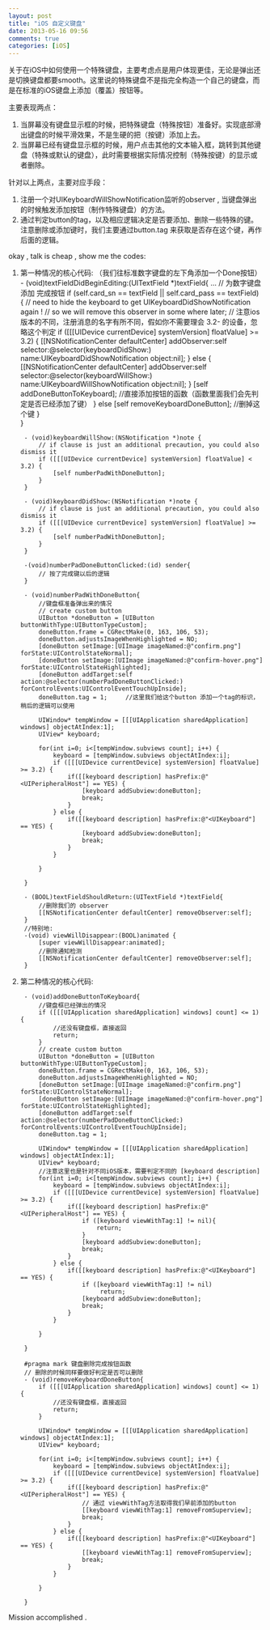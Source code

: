 ```yaml
---
layout: post
title: "iOS 自定义键盘"
date: 2013-05-16 09:56
comments: true
categories: [iOS]
---
```


关于在iOS中如何使用一个特殊键盘，主要考虑点是用户体现更佳，无论是弹出还是切换键盘都要smooth。这里说的特殊键盘不是指完全构造一个自己的键盘，而是在标准的iOS键盘上添加（覆盖）按钮等。


主要表现两点：

1. 当屏幕没有键盘显示框的时候，把特殊键盘（特殊按钮）准备好。实现底部滑出键盘的时候平滑效果，不是生硬的把（按键）添加上去。
2. 当屏幕已经有键盘显示框的时候，用户点击其他的文本输入框，跳转到其他键盘（特殊或默认的键盘），此时需要根据实际情况控制（特殊按键）的显示或者删除。
<!-- more -->


针对以上两点，主要对应手段：

1. 注册一个对UIKeyboardWillShowNotification监听的observer , 当键盘弹出的时候触发添加按钮（制作特殊键盘）的方法。
2. 通过判定button的tag，以及相应逻辑决定是否要添加、删除一些特殊的键。 注意删除或添加键时，我们主要通过button.tag 来获取是否存在这个键，再作后面的逻辑。 

okay , talk is cheap , show me the codes: 

1. 第一种情况的核心代码: （我们往标准数字键盘的左下角添加一个Done按钮）
		- (void)textFieldDidBeginEditing:(UITextField *)textField{
		    ...
		    // 为数字键盘添加 完成按钮
	    	if (self.card_sn == textField || self.card_pass == textField) {
	        	// need to hide the keyboard to get UIKeyboardDidShowNotification again !
	        	// so we will remove this observer in some where later;
	        	// 注意ios版本的不同，注册消息的名字有所不同，假如你不需要理会 3.2- 的设备，忽略这个判定
	        	if ([[[UIDevice currentDevice] systemVersion] floatValue] >= 3.2) {
	            	[[NSNotificationCenter defaultCenter] addObserver:self
	                   		                                 selector:@selector(keyboardDidShow:)
	                	   	                                     name:UIKeyboardDidShowNotification
	                   	    	                               object:nil];
	        	} 
	        	else {
	            	[[NSNotificationCenter defaultCenter] addObserver:self
	                                                         selector:@selector(keyboardWillShow:)
	                                                             name:UIKeyboardWillShowNotification
	                                                           object:nil];
	        	}
	        	[self addDoneButtonToKeyboard];	    //直接添加按钮的函数（函数里面我们会先判定是否已经添加了键）
	    	}
	    	else
	        	[self removeKeyboardDoneButton];  //删掉这个键
	        }	
        }	
        	
		- (void)keyboardWillShow:(NSNotification *)note {
			// if clause is just an additional precaution, you could also dismiss it
			if ([[[UIDevice currentDevice] systemVersion] floatValue] < 3.2) {
				[self numberPadWithDoneButton];
			}
		}
		
		- (void)keyboardDidShow:(NSNotification *)note {
			// if clause is just an additional precaution, you could also dismiss it
			if ([[[UIDevice currentDevice] systemVersion] floatValue] >= 3.2) {
				[self numberPadWithDoneButton];
		    }
		}
		
		-(void)numberPadDoneButtonClicked:(id) sender{
		    // 按了完成键以后的逻辑
		}
    
		- (void)numberPadWithDoneButton{
		    //键盘框准备弹出来的情况
		    // create custom button
		    UIButton *doneButton = [UIButton buttonWithType:UIButtonTypeCustom];
		    doneButton.frame = CGRectMake(0, 163, 106, 53);
		    doneButton.adjustsImageWhenHighlighted = NO;
		    [doneButton setImage:[UIImage imageNamed:@"confirm.png"] forState:UIControlStateNormal];
		    [doneButton setImage:[UIImage imageNamed:@"confirm-hover.png"] forState:UIControlStateHighlighted];
		    [doneButton addTarget:self action:@selector(numberPadDoneButtonClicked:) forControlEvents:UIControlEventTouchUpInside];
		    doneButton.tag = 1;	    //这里我们给这个button 添加一个tag的标识，稍后的逻辑可以使用
		    
		    UIWindow* tempWindow = [[[UIApplication sharedApplication] windows] objectAtIndex:1];
		    UIView* keyboard;
		    
		    for(int i=0; i<[tempWindow.subviews count]; i++) {
		        keyboard = [tempWindow.subviews objectAtIndex:i];
		        if ([[[UIDevice currentDevice] systemVersion] floatValue] >= 3.2) {
		            if([[keyboard description] hasPrefix:@"<UIPeripheralHost"] == YES) {
		                [keyboard addSubview:doneButton];
		                break;
		            }
		        } else {
		            if([[keyboard description] hasPrefix:@"<UIKeyboard"] == YES) {
		                [keyboard addSubview:doneButton];
		                break;
		            }
		        }
		        
		    }
		    
		}
	
		- (BOOL)textFieldShouldReturn:(UITextField *)textField{
			//删除我们的 observer
		    [[NSNotificationCenter defaultCenter] removeObserver:self];
	    }
	    //特别地:
	    -(void) viewWillDisappear:(BOOL)animated {
		    [super viewWillDisappear:animated];
		    //删除通知检测
		    [[NSNotificationCenter defaultCenter] removeObserver:self];
		}
	
	
2. 第二种情况的核心代码:		
 		
		- (void)addDoneButtonToKeyboard{
		    //键盘框已经弹出的情况
		    if ([[[UIApplication sharedApplication] windows] count] <= 1) {
		        //还没有键盘框，直接返回
		        return;
		    }
		    // create custom button
		    UIButton *doneButton = [UIButton buttonWithType:UIButtonTypeCustom];
		    doneButton.frame = CGRectMake(0, 163, 106, 53);
		    doneButton.adjustsImageWhenHighlighted = NO;
		    [doneButton setImage:[UIImage imageNamed:@"confirm.png"] forState:UIControlStateNormal];
		    [doneButton setImage:[UIImage imageNamed:@"confirm-hover.png"] forState:UIControlStateHighlighted];
		    [doneButton addTarget:self action:@selector(numberPadDoneButtonClicked:) forControlEvents:UIControlEventTouchUpInside];
		    doneButton.tag = 1;
		    
		    UIWindow* tempWindow = [[[UIApplication sharedApplication] windows] objectAtIndex:1];
		    UIView* keyboard;
		    //注意这里也是针对不同iOS版本，需要判定不同的 [keyboard description]
		    for(int i=0; i<[tempWindow.subviews count]; i++) {
		        keyboard = [tempWindow.subviews objectAtIndex:i];
		        if ([[[UIDevice currentDevice] systemVersion] floatValue] >= 3.2) {
		            if([[keyboard description] hasPrefix:@"<UIPeripheralHost"] == YES) {
		                if ([keyboard viewWithTag:1] != nil){
		                    return;
		                }
		                [keyboard addSubview:doneButton];
		                break;
		            }
		        } else {
		            if([[keyboard description] hasPrefix:@"<UIKeyboard"] == YES) {
		                if ([keyboard viewWithTag:1] != nil)
		                     return;
		                [keyboard addSubview:doneButton];
		                break;
		            }
		        }
		        
		    }
		    
		}
		
		#pragma mark 键盘删除完成按钮函数
		// 删除的时候同样要做好判定是否可以删除
		- (void)removeKeyboardDoneButton{
		    if ([[[UIApplication sharedApplication] windows] count] <= 1) {
		        //还没有键盘框，直接返回
		        return;
		    }
		
		    UIWindow* tempWindow = [[[UIApplication sharedApplication] windows] objectAtIndex:1];
		    UIView* keyboard;
		    
		    for(int i=0; i<[tempWindow.subviews count]; i++) {
		        keyboard = [tempWindow.subviews objectAtIndex:i];
		        if ([[[UIDevice currentDevice] systemVersion] floatValue] >= 3.2) {
		            if([[keyboard description] hasPrefix:@"<UIPeripheralHost"] == YES) {
		                // 通过 viewWithTag方法取得我们早前添加的button 
		                [[keyboard viewWithTag:1] removeFromSuperview];
		                break;
		            }
		        } else {
		            if([[keyboard description] hasPrefix:@"<UIKeyboard"] == YES) {
		                [[keyboard viewWithTag:1] removeFromSuperview];
		                break;
		            }
		        }
		        
		    }
		    
		}
		
		
Mission accomplished .
		
